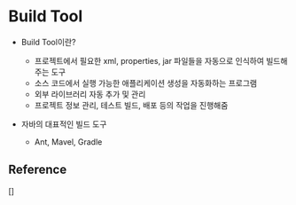 # Build Tool



- Build Tool이란?
  - 프로젝트에서 필요한 xml, properties, jar 파일들을 자동으로 인식하여 빌드해주는 도구
  - 소스 코드에서 실행 가능한 애플리케이션 생성을 자동화하는 프로그램
  - 외부 라이브러리 자동 추가 및 관리
  - 프로젝트 정보 관리, 테스트 빌드, 배포 등의 작업을 진행해줌



- 자바의 대표적인 빌드 도구
  - Ant, Mavel, Gradle





## Reference

[]
